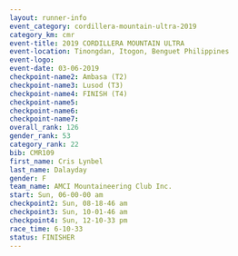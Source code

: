 ```yaml
---
layout: runner-info 
event_category: cordillera-mountain-ultra-2019 
category_km: cmr 
event-title: 2019 CORDILLERA MOUNTAIN ULTRA 
event-location: Tinongdan, Itogon, Benguet Philippines 
event-logo: 
event-date: 03-06-2019 
checkpoint-name2: Ambasa (T2) 
checkpoint-name3: Lusod (T3) 
checkpoint-name4: FINISH (T4) 
checkpoint-name5: 
checkpoint-name6: 
checkpoint-name7: 
overall_rank: 126
gender_rank: 53
category_rank: 22
bib: CMR109
first_name: Cris Lynbel
last_name: Dalayday
gender: F
team_name: AMCI Mountaineering Club Inc.
start: Sun, 06-00-00 am
checkpoint2: Sun, 08-18-46 am
checkpoint3: Sun, 10-01-46 am
checkpoint4: Sun, 12-10-33 pm
race_time: 6-10-33
status: FINISHER
---
```

